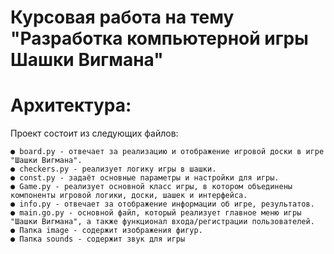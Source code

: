 # Курсовая работа на тему "Разработка компьютерной игры Шашки Вигмана"

# Архитектура:
Проект состоит из следующих файлов:

    ● board.py - отвечает за реализацию и отображение игровой доски в игре "Шашки Вигмана".
    ● checkers.py - реализует логику игры в шашки.
    ● const.py - задаёт основные параметры и настройки для игры.
    ● Game.py - реализует основной класс игры, в котором объединены компоненты игровой логики, доски, шашек и интерфейса.
    ● info.py - отвечает за отображение информации об игре, результатов.
    ● main.go.py - основной файл, который реализует главное меню игры "Шашки Вигмана", а также функционал входа/регистрации пользователей.
    ● Папка image - содержит изображения фигур.
    ● Папка sounds - содержит звук для игры

    
